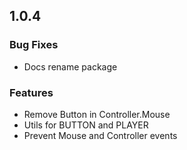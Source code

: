 ## 1.0.4

### Bug Fixes

- Docs rename package

### Features

- Remove Button in Controller.Mouse
- Utils for BUTTON and PLAYER
- Prevent Mouse and Controller events
